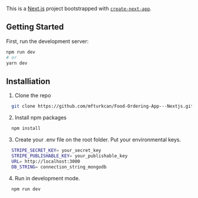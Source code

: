 This is a [Next.js](https://nextjs.org/) project bootstrapped with [`create-next-app`](https://github.com/vercel/next.js/tree/canary/packages/create-next-app).

## Getting Started

First, run the development server:

```bash
npm run dev
# or
yarn dev
```
## Installiation

1. Clone the repo
```bash
  git clone https://github.com/mfturkcan/Food-Ordering-App---Nextjs.git
```

2. Install npm packages

```bash
  npm install
```

3. Create your .env file on the root folder. Put your environmental keys.

```bash
  STRIPE_SECRET_KEY= your_secret_key
  STRIPE_PUBLISHABLE_KEY= your_publishable_key
  URL= http://localhost:3000 
  DB_STRING= connection_string_mongodb
```
4. Run in development mode.
```bash
  npm run dev
```
